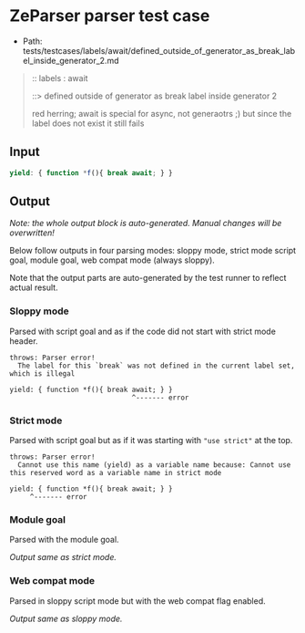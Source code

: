 # ZeParser parser test case

- Path: tests/testcases/labels/await/defined_outside_of_generator_as_break_label_inside_generator_2.md

> :: labels : await
>
> ::> defined outside of generator as break label inside generator 2
>
> red herring; await is special for async, not generaotrs ;) but since the label does not exist it still fails

## Input

`````js
yield: { function *f(){ break await; } }
`````

## Output

_Note: the whole output block is auto-generated. Manual changes will be overwritten!_

Below follow outputs in four parsing modes: sloppy mode, strict mode script goal, module goal, web compat mode (always sloppy).

Note that the output parts are auto-generated by the test runner to reflect actual result.

### Sloppy mode

Parsed with script goal and as if the code did not start with strict mode header.

`````
throws: Parser error!
  The label for this `break` was not defined in the current label set, which is illegal

yield: { function *f(){ break await; } }
                              ^------- error
`````

### Strict mode

Parsed with script goal but as if it was starting with `"use strict"` at the top.

`````
throws: Parser error!
  Cannot use this name (yield) as a variable name because: Cannot use this reserved word as a variable name in strict mode

yield: { function *f(){ break await; } }
     ^------- error
`````


### Module goal

Parsed with the module goal.

_Output same as strict mode._

### Web compat mode

Parsed in sloppy script mode but with the web compat flag enabled.

_Output same as sloppy mode._
